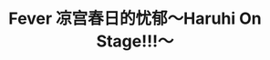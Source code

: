 ---
logo: images/Fever 凉宫春日的忧郁～Haruhi On Stage!!!～.jpg
title: Fever 凉宫春日的忧郁～Haruhi On Stage!!!～
subTitle: 暂无资源，如果你拥有该资源，可点击此处向我们提交反馈

category: 公式书

hasResource: false
---